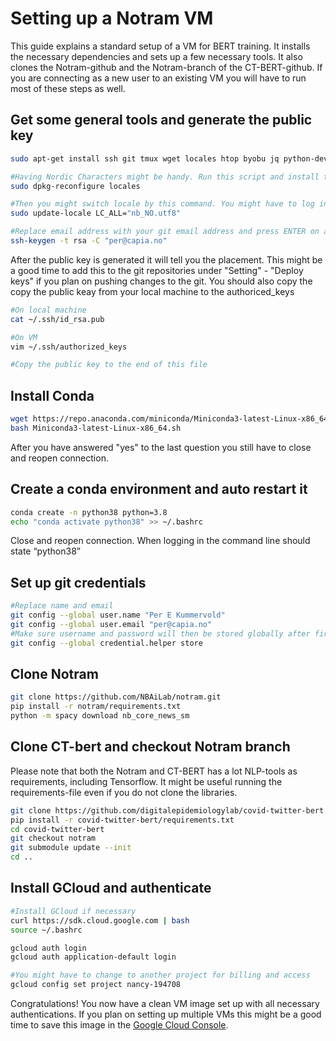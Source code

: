 # Setting up a Notram VM
This guide explains a standard setup of a VM for BERT training. It installs the necessary dependencies and sets up a few necessary tools. It also clones the Notram-github and the Notram-branch of the CT-BERT-github. If you are connecting as a new user to an existing VM you will have to run most of these steps as well.

## Get some general tools and generate the public key
```bash
sudo apt-get install ssh git tmux wget locales htop byobu jq python-dev clang gcc pv

#Having Nordic Characters might be handy. Run this script and install the languages you need. Make sure you have nb_NO.utf8 and nn_NO.utf8 installed.
sudo dpkg-reconfigure locales

#Then you might switch locale by this command. You might have to log in and out of the ssh for this to take effect. 
sudo update-locale LC_ALL="nb_NO.utf8"

#Replace email address with your git email address and press ENTER on all questions
ssh-keygen -t rsa -C "per@capia.no"
```
After the public key is generated it will tell you the placement. This might be a good time to add this to the git repositories under "Setting" - "Deploy keys" if you plan on pushing changes to the git. You should also copy the copy the public keay from your local machine to the authoriced_keys
```bash
#On local machine
cat ~/.ssh/id_rsa.pub   

#On VM
vim ~/.ssh/authorized_keys

#Copy the public key to the end of this file
```

## Install Conda
```bash
wget https://repo.anaconda.com/miniconda/Miniconda3-latest-Linux-x86_64.sh
bash Miniconda3-latest-Linux-x86_64.sh

```
After you have answered "yes" to the last question you still have to close and reopen connection.

## Create a conda environment and auto restart it
```bash
conda create -n python38 python=3.8 
echo "conda activate python38" >> ~/.bashrc 
```
Close and reopen connection. When logging in the command line should state “python38”

## Set up git credentials
```bash
#Replace name and email
git config --global user.name "Per E Kummervold" 
git config --global user.email "per@capia.no"
#Make sure username and password will then be stored globally after first login
git config --global credential.helper store
```

## Clone Notram
```bash
git clone https://github.com/NBAiLab/notram.git
pip install -r notram/requirements.txt
python -m spacy download nb_core_news_sm
```

## Clone CT-bert and checkout Notram branch 
Please note that both the Notram and CT-BERT has a lot NLP-tools as requirements, including Tensorflow. It might be useful running the requirements-file even if you do not clone the libraries. 

```bash
git clone https://github.com/digitalepidemiologylab/covid-twitter-bert.git
pip install -r covid-twitter-bert/requirements.txt
cd covid-twitter-bert
git checkout notram
git submodule update --init
cd ..

```

## Install GCloud and authenticate
```bash
#Install GCloud if necessary
curl https://sdk.cloud.google.com | bash
source ~/.bashrc

gcloud auth login
gcloud auth application-default login 

#You might have to change to another project for billing and access
gcloud config set project nancy-194708

```
Congratulations! You now have a clean VM image set up with all necessary authentications. If you plan on setting up multiple VMs this might be a good time to save this image in the [Google Cloud Console](https://console.cloud.google.com/).
